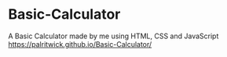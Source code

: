 # Basic-Calculator
A Basic Calculator made by me using HTML, CSS and JavaScript
https://palritwick.github.io/Basic-Calculator/
